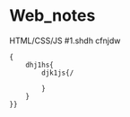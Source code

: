 # Web_notes
HTML/CSS/JS
#1.shdh
cfnjdw
```javascripts
{
    dhj1hs{
        djk1js{/

        }
    }
}}
```
